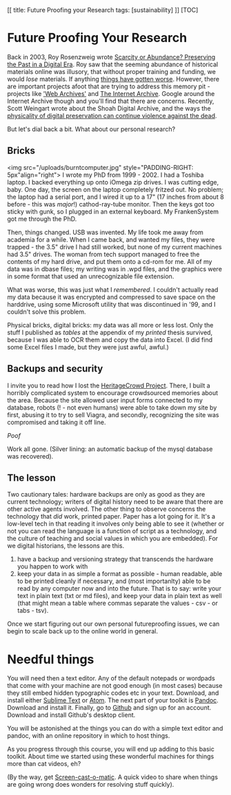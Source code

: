 [[
title: Future Proofing your Research
tags: [sustainability]
]]
[TOC]

# Future Proofing Your Research

Back in 2003, Roy Rosenzweig wrote [Scarcity or Abundance? Preserving the Past in a Digital Era](http://chnm.gmu.edu/essays-on-history-new-media/essays/?essayid=6). Roy saw that the seeming abundance of historical materials online was illusory, that without proper training and funding, we would *lose* materials. If anything [things have gotten worse](http://www.theatlantic.com/technology/archive/2015/11/the-irony-of-writing-about-digital-preservation/416184/). However, there are important projects afoot that are trying to address this memory pit - projects like ['Web Archives'](http://webarchives.ca/about) and [The Internet Archive](https://archive.org). Google around the Internet Archive though and you'll find that there are concerns. Recently, Scott Weingart wrote about the Shoah Digital Archive, and the ways the [physicality of digital preservation can continue violence against the dead](http://www.scottbot.net/HIAL/?p=41498). 

But let's dial back a bit. What about our personal research?

## Bricks

<img src="/uploads/burntcomputer.jpg" style="PADDING-RIGHT: 5px"align="right">
I wrote my PhD from 1999 - 2002. I had a Toshiba laptop. I backed everything up onto iOmega zip drives. I was cutting edge, baby. One day, the screen on the laptop completely fritzed out. No problem; the laptop had a serial port, and I wired it up to a 17" (17 inches from about 8 before - this was _major_!) cathod-ray-tube monitor. Then the keys got too sticky with gunk, so I plugged in an external keyboard. My FrankenSystem got me through the PhD. 

Then, things changed. USB was invented. My life took me away from academia for a while. When I came back, and wanted my files, they were trapped - the 3.5" drive I had still worked, but none of my current machines had 3.5" drives. The woman from tech support managed to free the contents of my hard drive, and put them onto a cd-rom for me. All of my data was in dbase files; my writing was in .wpd files, and the graphics were in some format that used an unrecognizable file extension.

What was worse, this was just what I *remembered*. I couldn't actually read my data because it was encrypted and compressed to save space on the harddrive, using some Microsoft utility that was discontinued in '99, and I couldn't solve this problem.

Physical bricks, digital bricks: my data was all more or less lost. Only the stuff I published as _tables_ at the appendix of my _printed_ thesis survived, because I was able to OCR them and copy the data into Excel. (I did find some Excel files I made, but they were just awful, awful.)

## Backups and security

I invite you to read how I lost the [HeritageCrowd Project](electricarchaeology.ca/2012/05/18/how-i-lost-the-crowd-a-tale-of-sorrow-and-hope/). There, I built a horribly complicated system to encourage crowdsourced memories about the area. Because the site allowed user input forms connected to my database, robots (! - not even humans) were able to take down my site by first, abusing it to try to sell Viagra, and secondly, recognizing the site was compromised and taking it off line.

*Poof*

Work all gone. (Silver lining: an automatic backup of the mysql database was recovered). 

## The lesson

Two cautionary tales: hardware backups are only as good as they are current technology; writers of digital history need to be aware that there are other active agents involved. The other thing to observe concerns the technology that _did_ work, printed paper. Paper has a lot going for it. It's a low-level tech in that reading it involves only being able to see it (whether or not you can read the language is a function of script as a technology, and the culture of teaching and social values in which you are embedded). For we digital historians, the lessons are this.

1. have a backup and versioning strategy that transcends the hardware you happen to work with
2. keep your data in as simple a format as possible - human readable, able to be printed cleanly if necessary, and (most importanlty) able to be read by any computer now and into the future. That is to say: write your text in plain text (txt or md files), and keep your data in plain text as well (that might mean a table where commas separate the values - csv - or tabs - tsv).

Once we start figuring out our own personal futureproofing issues, we can begin to scale back up to the online world in general.

# Needful things
You will need then a text editor. Any of the default notepads or wordpads that come with your machine are not good enough (in most cases) because they still embed hidden typographic codes etc in your text. Download, and install either [Sublime Text](http://www.sublimetext.com/) or [Atom](https://atom.io/). The next part of your toolkit is [Pandoc](http://pandoc.org/). Download and install it. Finally, go to [Github](http://github.com) and sign up for an account. Download and install Github's desktop client.

You will be astonished at the things you can do with a simple text editor and pandoc, with an online repository in which to host things. 

As you progress through this course, you will end up adding to this basic toolkit. About time we started using these wonderful machines for things more than cat videos, eh?

(By the way, get [Screen-cast-o-matic](http://screencast-o-matic.com/). A quick video to share when things are going wrong does wonders for resolving stuff quickly).
